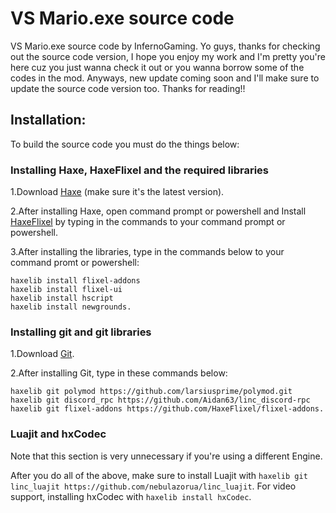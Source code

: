 # VS Mario.exe source code
VS Mario.exe source code by InfernoGaming. Yo guys, thanks for checking out the source code version, I hope you enjoy my work and I'm pretty you're here cuz you just wanna check it out or you wanna borrow some of the codes in the mod. Anyways, new update coming soon and I'll make sure to update the source code version too. Thanks for reading!!

## Installation:
To build the source code you must do the things below:

### Installing Haxe, HaxeFlixel and the required libraries
1.Download [Haxe](https://haxe.org/download/) (make sure it's the latest version).

2.After installing Haxe, open command prompt or powershell and Install [HaxeFlixel](https://haxeflixel.com/documentation/install-haxeflixel/) by typing in the commands to your command prompt or powershell.

3.After installing the libraries, type in the commands below to your command promt or powershell:
```
haxelib install flixel-addons
haxelib install flixel-ui
haxelib install hscript
haxelib install newgrounds.
```

### Installing git and git libraries
1.Download [Git](https://git-scm.com/downloads).

2.After installing Git, type in these commands below:
```
haxelib git polymod https://github.com/larsiusprime/polymod.git
haxelib git discord_rpc https://github.com/Aidan63/linc_discord-rpc
haxelib git flixel-addons https://github.com/HaxeFlixel/flixel-addons.
```
### Luajit and hxCodec
Note that this section is very unnecessary if you're using a different Engine.

After you do all of the above, make sure to install Luajit with `haxelib git linc_luajit https://github.com/nebulazorua/linc_luajit`.
For video support, installing hxCodec with `haxelib install hxCodec`.
